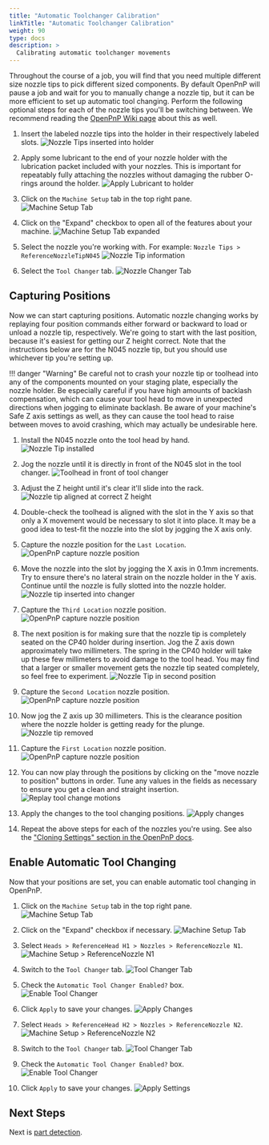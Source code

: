 ```yaml
---
title: "Automatic Toolchanger Calibration"
linkTitle: "Automatic Toolchanger Calibration"
weight: 90
type: docs
description: >
  Calibrating automatic toolchanger movements
---
```


Throughout the course of a job, you will find that you need multiple different size nozzle tips to pick different sized components. By default OpenPnP will pause a job and wait for you to manually change a nozzle tip, but it can be more efficient to set up automatic tool changing. Perform the following optional steps for each of the nozzle tips you'll be switching between. We recommend reading the [OpenPnP Wiki page](https://github.com/openpnp/openpnp/wiki/Nozzle-Tip-Changer) about this as well.

1. Insert the labeled nozzle tips into the holder in their respectively labeled slots.
  ![Nozzle Tips inserted into holder](images/inserted-nozzles.png)

2. Apply some lubricant to the end of your nozzle holder with the lubrication packet included with your nozzles. This is important for repeatably fully attaching the nozzles without damaging the rubber O-rings around the holder.
  ![Apply Lubricant to holder](images/apply-super-lube.png)

3. Click on the `Machine Setup` tab in the top right pane.
  ![Machine Setup Tab](images/Machine-Setup-Tab-3.png)

4. Click on the "Expand" checkbox to open all of the features about your machine.
  ![Machine Setup Tab expanded](images/Expand-Checkbox-3.png)

5. Select the nozzle you're working with. For example: `Nozzle Tips > ReferenceNozzleTipN045`
  ![Nozzle Tip information](images/select-nozzle-tip.png)

6. Select the `Tool Changer` tab.
  ![Nozzle Changer Tab](images/tool-changer-tab.png)

## Capturing Positions

Now we can start capturing positions. Automatic nozzle changing works by replaying four position commands either forward or backward to load or unload a nozzle tip, respectively. We're going to start with the last position, because it's easiest for getting our Z height correct. Note that the instructions below are for the N045 nozzle tip, but you should use whichever tip you're setting up.

!!! danger "Warning"
    Be careful not to crash your nozzle tip or toolhead into any of the components mounted on your staging plate, especially the nozzle holder. Be especially careful if you have high amounts of backlash compensation, which can cause your tool head to move in unexpected directions when jogging to eliminate backlash. Be aware of your machine's Safe Z axis settings as well, as they can cause the tool head to raise between moves to avoid crashing, which may actually be undesirable here.

1. Install the N045 nozzle onto the tool head by hand.
  ![Nozzle Tip installed](images/N045-nozzle-installed.png)

2. Jog the nozzle until it is directly in front of the N045 slot in the tool changer.
  ![Toolhead in front of tool changer](images/toolhead-position-approx.png)

3. Adjust the Z height until it's clear it'll slide into the rack.
  ![Nozzle tip aligned at correct Z height](images/tool-z-position.png)

4. Double-check the toolhead is aligned with the slot in the Y axis so that only a X movement would be necessary to slot it into place. It may be a good idea to test-fit the nozzle into the slot by jogging the X axis only.

5. Capture the nozzle position for the `Last Location`.
  ![OpenPnP capture nozzle position](images/last-tool-position.png)

6. Move the nozzle into the slot by jogging the X axis in 0.1mm increments. Try to ensure there's no lateral strain on the nozzle holder in the Y axis. Continue until the nozzle is fully slotted into the nozzle holder.
  ![Nozzle tip inserted into changer](images/position-3-nozzle.png)

7. Capture the `Third Location` nozzle position.
  ![OpenPnP capture nozzle position](images/3rd-tool-position.png)

8. The next position is for making sure that the nozzle tip is completely seated on the CP40 holder during insertion. Jog the Z axis down approximately two millimeters. The spring in the CP40 holder will take up these few millimeters to avoid damage to the tool head. You may find that a larger or smaller movement gets the nozzle tip seated completely, so feel free to experiment.
  ![Nozzle Tip in second position](images/2nd-position-nozzle.png)

9. Capture the `Second Location` nozzle position.
  ![OpenPnP capture nozzle position](images/2nd-tool-position.png)

10. Now jog the Z axis up 30 millimeters. This is the clearance position where the nozzle holder is getting ready for the plunge.
  ![Nozzle tip removed](images/position-1-tool-change.png)

11. Capture the `First Location` nozzle position.
  ![OpenPnP capture nozzle position](images/1st-tool-position.png)

12. You can now play through the positions by clicking on the "move nozzle to position" buttons in order. Tune any values in the fields as necessary to ensure you get a clean and straight insertion.
  ![Replay tool change motions](images/replay-tool-change.png)

13. Apply the changes to the tool changing positions.
  ![Apply changes](images/apply-tool-changing-positions.png)

14. Repeat the above steps for each of the nozzles you're using. See also the ["Cloning Settings" section in the OpenPnP docs](https://github.com/openpnp/openpnp/wiki/Nozzle-Tip-Changer#cloning-settings).

## Enable Automatic Tool Changing

Now that your positions are set, you can enable automatic tool changing in OpenPnP.

1. Click on the `Machine Setup` tab in the top right pane.
  ![Machine Setup Tab](images/Machine-Setup-Tab-3.png)

2. Click on the "Expand" checkbox if necessary.
  ![Machine Setup Tab](images/Expand-Checkbox-3.png)

3. Select `Heads > ReferenceHead H1 > Nozzles > ReferenceNozzle N1`.
  ![Machine Setup > ReferenceNozzle N1](images/reference-nozzle-1.png)

4. Switch to the `Tool Changer` tab.
  ![Tool Changer Tab](images/nozzle-tool-changer-tab.png)

5. Check the `Automatic Tool Changer Enabled?` box.
  ![Enable Tool Changer](images/enable-auto-tool-change.png)

6. Click `Apply` to save your changes.
  ![Apply Changes](images/apply-tool-changer-n1.png)

7. Select `Heads > ReferenceHead H2 > Nozzles > ReferenceNozzle N2`.
  ![Machine Setup > ReferenceNozzle N2](images/reference-nozzle-2.png)

8. Switch to the `Tool Changer` tab.
  ![Tool Changer Tab](images/nozzle-tool-changer-tab-n2.png)

9. Check the `Automatic Tool Changer Enabled?` box.
  ![Enable Tool Changer](images/enable-auto-tool-change-n2.png)

10. Click `Apply` to save your changes.
  ![Apply Settings](images/apply-tool-changer-n2.png)


## Next Steps

Next is [part detection](../10-vacuum-sensor/index.md).
